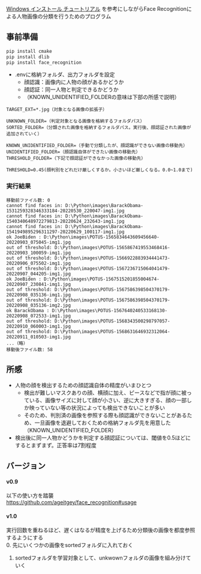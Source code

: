 [Windows インストール チュートリアル](https://github.com/ageitgey/face_recognition/issues/175) を参考にしながらFace Recognitionによる人物画像の分類を行うためのプログラム  

## 事前準備
```bash
pip install cmake
pip install dlib
pip install face_recognition
```
* .envに格納フォルダ、出力フォルダを設定  
  * 顔認識：画像内に人物の顔があるかどうか  
  * 顔認証：同一人物と判定できるかどうか
  * （KNOWN_UNIDENTIFIED_FOLDERの意味は下部の所感で説明）
```text
TARGET_EXT=*.jpg（対象となる画像の拡張子）

UNKNOWN_FOLDER=（判定対象となる画像を格納するフォルダパス）
SORTED_FOLDER=（分類された画像を格納するフォルダパス。実行後、顔認証された画像が追加されていく）

KNOWN_UNIDENTIFIED_FOLDER=（手動で分類したが、顔認識ができない画像の移動先）
UNIDENTIFIED_FOLDER=（顔認識自体ができたい画像の移動先）
THRESHOLD_FOLDER=（下記で顔認証ができなかった画像の移動先）

THRESHOLD=0.45(顔判別をどれだけ厳しくするか。小さいほど厳しくなる。0.0~1.0まで)
```

### 実行結果
```
移動前ファイル数: 0
cannot find faces in: D:\Python\images\BarackObama-1531259328346333184-20220530_220047-img1.jpg
cannot find faces in: D:\Python\images\BarackObama-1540340648972279813-20220624_232643-img1.jpg
cannot find faces in: D:\Python\images\BarackObama-1541949895296311297-20220629_100117-img1.jpg
ok JoeBiden : D:\Python\images\POTUS-1565834643609456640-20220903_075045-img1.jpg
out of threshold: D:\Python\images\POTUS-1565867419553468416-20220903_100059-img1.jpg
out of threshold: D:\Python\images\POTUS-1566922883934441473-20220906_075502-img1.jpg
out of threshold: D:\Python\images\POTUS-1567236715064041479-20220907_044205-img1.jpg
ok JoeBiden : D:\Python\images\POTUS-1567515201855004674-20220907_230841-img1.jpg
out of threshold: D:\Python\images\POTUS-1567586398504370179-20220908_035136-img1.jpg
out of threshold: D:\Python\images\POTUS-1567586398504370179-20220908_035136-img2.jpg
ok BarackObama : D:\Python\images\POTUS-1567640240533168130-20220908_072533-img1.jpg
out of threshold: D:\Python\images\POTUS-1568343500298797057-20220910_060003-img1.jpg
out of threshold: D:\Python\images\POTUS-1568631646932312064-20220911_010503-img1.jpg
...（略）
移動後ファイル数: 58
```

## 所感
* 人物の顔を検出するための顔認識自体の精度がいまひとつ
  * 検出が難しいマスクありの顔、横顔に加え、ピースなどで指が顔に被っている、画像サイズに対して顔が小さい、逆に大きすぎる、顔の一部しか映っていない等の状況によっても検出できないことが多い
  * そのため、判別済の画像を参照する際も顔認識ができないことがあるため、一旦画像を退避しておくための格納フォルダ先を用意した（KNOWN_UNIDENTIFIED_FOLDER）
* 検出後に同一人物かどうかを判定する顔認証については、閾値を0.5ほどにするとまずまず。正答率は7割程度

## バージョン
#### v0.9
以下の使い方を踏襲  
https://github.com/ageitgey/face_recognition#usage

#### v1.0
実行回数を重ねるほど、遅くはなるが精度を上げるため分類後の画像を都度参照するようにする  
0. 先にいくつかの画像をsortedフォルダに入れておく
1. sortedフォルダを学習対象として、unkwownフォルダの画像を組み分けていく
